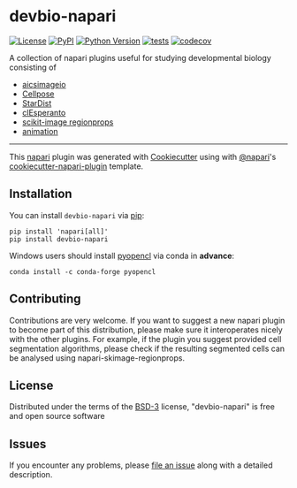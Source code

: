 # devbio-napari

[![License](https://img.shields.io/pypi/l/devbio.svg?color=green)](https://github.com/haesleinhuepf/devbio/raw/master/LICENSE)
[![PyPI](https://img.shields.io/pypi/v/devbio.svg?color=green)](https://pypi.org/project/devbio)
[![Python Version](https://img.shields.io/pypi/pyversions/devbio.svg?color=green)](https://python.org)
[![tests](https://github.com/haesleinhuepf/devbio/workflows/tests/badge.svg)](https://github.com/haesleinhuepf/devbio/actions)
[![codecov](https://codecov.io/gh/haesleinhuepf/devbio/branch/master/graph/badge.svg)](https://codecov.io/gh/haesleinhuepf/devbio)

A collection of napari plugins useful for studying developmental biology consisting of
* [aicsimageio](https://github.com/AllenCellModeling/napari-aicsimageio)
* [Cellpose](https://github.com/MouseLand/cellpose-napari)
* [StarDist](https://github.com/stardist/stardist-napari)
* [clEsperanto](https://clesperanto.github.io/napari_pyclesperanto_assistant/)
* [scikit-image regionprops](https://github.com/haesleinhuepf/napari-skimage-regionprops)
* [animation](https://github.com/napari/napari-animation)

----------------------------------

This [napari] plugin was generated with [Cookiecutter] using with [@napari]'s [cookiecutter-napari-plugin] template.

## Installation

You can install `devbio-napari` via [pip]:

    pip install 'napari[all]'
    pip install devbio-napari

Windows users should install [pyopencl](https://documen.tician.de/pyopencl/) via conda in **advance**:

    conda install -c conda-forge pyopencl

## Contributing

Contributions are very welcome. If you want to suggest a new napari plugin to become part of this distribution, please make sure it interoperates nicely with the other plugins. For example, if the plugin you suggest provided cell segmentation algorithms, please check if the resulting segmented cells can be analysed using napari-skimage-regionprops.

## License

Distributed under the terms of the [BSD-3] license,
"devbio-napari" is free and open source software

## Issues

If you encounter any problems, please [file an issue] along with a detailed description.

[napari]: https://github.com/napari/napari
[Cookiecutter]: https://github.com/audreyr/cookiecutter
[@napari]: https://github.com/napari
[MIT]: http://opensource.org/licenses/MIT
[BSD-3]: http://opensource.org/licenses/BSD-3-Clause
[GNU GPL v3.0]: http://www.gnu.org/licenses/gpl-3.0.txt
[GNU LGPL v3.0]: http://www.gnu.org/licenses/lgpl-3.0.txt
[Apache Software License 2.0]: http://www.apache.org/licenses/LICENSE-2.0
[Mozilla Public License 2.0]: https://www.mozilla.org/media/MPL/2.0/index.txt
[cookiecutter-napari-plugin]: https://github.com/napari/cookiecutter-napari-plugin
[file an issue]: https://github.com/haesleinhuepf/devbio/issues
[napari]: https://github.com/napari/napari
[tox]: https://tox.readthedocs.io/en/latest/
[pip]: https://pypi.org/project/pip/
[PyPI]: https://pypi.org/
